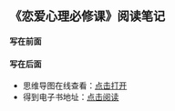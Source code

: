 ## 《恋爱心理必修课》阅读笔记

#### 写在前面


#### 写在后面
- 思维导图在线查看：[点击打开](/attachment/23.《恋爱心理必修课》.svg)
- 得到电子书地址：[点击阅读]()